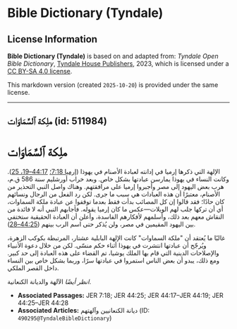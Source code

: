 # Bible Dictionary (Tyndale)

## License Information

**Bible Dictionary (Tyndale)** is based on and adapted from: _Tyndale Open Bible Dictionary_, [Tyndale House Publishers](https://tyndaleopenresources.com/), 2023, which is licensed under a [CC BY-SA 4.0 license](https://creativecommons.org/licenses/by-sa/4.0/legalcode.en).

This markdown version (created `2025-10-20`) is provided under the same license.



--------------------------------

## ملِكة ٱلسَّمَاوَات (id: 511984)

ملِكة ٱلسَّمَاوَات
==================

الإلهة التي ذكرها إرميا في إدانته لعبادة الأصنام في يهوذا ([إرميا 7:18؛](https://ref.ly/Jer7:18) [44:17–19، 25](https://ref.ly/Jer44:17-Jer44:19,Jer44:25)). وكانت النساء في يهوذا يمارسن عبادتها بشكل خاص. وبعد خراب أورشليم سنة 586 ق.م، هرب بعض اليهود إلى مصر وأجبروا إرميا على مرافقتهم. وهناك واصل النبي التحذير من الأصنام، معتبرًا أن هذه العبادات هي سبب ما جرى. لكن رد الفعل من الرجال ونسائهم كان حادًا؛ فقد قالوا إن كل المصائب بدأت فقط بعدما توقفوا عن عبادة ملكة السماوات، أي أن تركها جلب لهم الويلات—عكس ما كان إرميا يقوله. فأجابهم النبي أنه لا فائدة من النقاش معهم بعد ذلك، وأسلمهم لأفكارهم الفاسدة، وأعلن أن العبادة الحقيقية ستختفي بين اليهود المقيمين في مصر، ولن يُذكر حتى اسم الرب بينهم ([44:25–28](https://ref.ly/Jer44:25-Jer44:28)).

غالبًا ما يُعتقد أن "ملكة السماوات" كانت الإلهة البابلية عشتار، المرتبطة بكوكب الزهرة، ويُرجّح أن عبادتها انتشرت في يهوذا أثناء حكم منسّى. لكن من خلال دعوة الأنبياء والإصلاحات الدينية التي قام بها الملك يوشيا، تم القضاء على هذه العبادة إلى حد كبير. ومع ذلك، يبدو أن بعض الناس استمروا في عبادتها سرًا، وربما بشكل خاص بين النساء داخل القصر الملكي.

*انظر أيضًا* الآلهة والديانة الكنعانية.

* **Associated Passages:** JER 7:18; JER 44:25; JER 44:17–JER 44:19; JER 44:25–JER 44:28
* **Associated Articles:** ديانة الكنعانيين وآلهتهم (ID: `490295@TyndaleBibleDictionary`)

